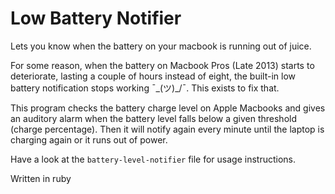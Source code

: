 # Low Battery Notifier

Lets you know when the battery on your macbook is running out of juice.

For some reason, when the battery on Macbook Pros (Late 2013) starts to deteriorate, lasting a couple of hours instead of eight, the built-in low battery notification stops working ¯\_(ツ)_/¯. This exists to fix that.

This program checks the battery charge level on Apple Macbooks and gives an
auditory alarm when the battery level falls below a given threshold (charge
percentage). Then it will notify again every minute until the laptop is
charging again or it runs out of power.

Have a look at the `battery-level-notifier` file for usage instructions.

Written in ruby
